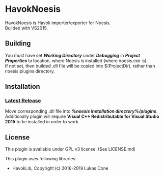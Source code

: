 # HavokNoesis
HavokNoesis is Havok importer/exporter for Noesis.\
Builded with VS2015.

## Building
You must have set ***Working Directory*** under ***Debugging*** in ***Project Properties*** to location, where Noesis is installed (where noesis.exe is). \
If not set, then builded .dll file will be copied into $(ProjectDir), rather than noesis plugins directory.

## Installation
### [Latest Release](https://github.com/PredatorCZ/HavokNoesis/releases/)
Move corresponding .dll file into ***%noesis installation directory%/plugins***. \
Additionally plugin will require **Visual C++ Redistributable for Visual Studio 2015** to be installed in order to work.

## License
This plugin is available under GPL v3 license. (See LICENSE.md)

This plugin uses following libraries:

* HavokLib, Copyright (c) 2016-2019 Lukas Cone
